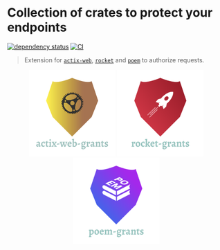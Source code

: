 # Collection of crates to protect your endpoints

[![dependency status](https://deps.rs/repo/github/DDtKey/protect-endpoints/status.svg)](https://deps.rs/repo/github/DDtKey/protect-endpoints)
[![CI](https://github.com/DDtKey/protect-endpoints/workflows/CI/badge.svg)](https://github.com/DDtKey/protect-endpoints/actions)

> Extension for [`actix-web`], [`rocket`] and [`poem`] to authorize requests.

<p align="center">
<img alt="actix-web-grants" src="https://github.com/DDtKey/protect-endpoints/raw/main/actix-web-grants/logo.png">
<img alt="actix-web-grants" src="https://github.com/DDtKey/protect-endpoints/raw/main/rocket-grants/logo.png">
<img alt="actix-web-grants" src="https://github.com/DDtKey/protect-endpoints/raw/main/poem-grants/logo.png">
</p>

[`actix-web`]: https://github.com/actix/actix-web
[`rocket`]: https://github.com/SergioBenitez/Rocket
[`poem`]: https://github.com/poem-web/poem
